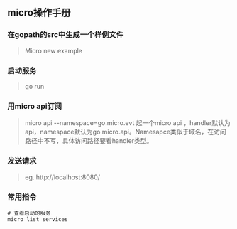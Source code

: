## micro操作手册

### 在gopath的src中生成一个样例文件
> Micro new example   

### 启动服务
> go run  

### 用micro api订阅
> micro api  --namespace=go.micro.evt  起一个micro api ，handler默认为api，namespace默认为go.micro.api。Namesapce类似于域名，在访问路径中不写，具体访问路径要看handler类型。

### 发送请求
> eg. http://localhost:8080/  

### 常用指令
```
# 查看启动的服务
micro list services

```